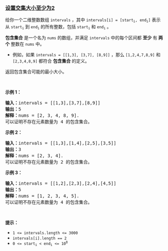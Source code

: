 ### [设置交集大小至少为2](https://leetcode-cn.com/problems/set-intersection-size-at-least-two)

<p>给你一个二维整数数组 <code>intervals</code> ，其中 <code>intervals[i] = [start<sub>i</sub>, end<sub>i</sub>]</code> 表示从 <code>start<sub>i</sub></code> 到 <code>end<sub>i</sub></code> 的所有整数，包括 <code>start<sub>i</sub></code> 和 <code>end<sub>i</sub></code> 。</p>

<p><strong>包含集合</strong> 是一个名为 <code>nums</code> 的数组，并满足 <code>intervals</code> 中的每个区间都 <strong>至少</strong> 有 <strong>两个</strong> 整数在 <code>nums</code> 中。</p>

<ul>
	<li>例如，如果 <code>intervals = [[1,3], [3,7], [8,9]]</code> ，那么 <code>[1,2,4,7,8,9]</code> 和 <code>[2,3,4,8,9]</code> 都符合 <strong>包含集合</strong> 的定义。</li>
</ul>

<p>返回包含集合可能的最小大小。</p>

<p>&nbsp;</p>

<p><strong class="example">示例 1：</strong></p>

<pre>
<strong>输入：</strong>intervals = [[1,3],[3,7],[8,9]]
<strong>输出：</strong>5
<strong>解释：</strong>nums = [2, 3, 4, 8, 9].
可以证明不存在元素数量为 4 的包含集合。
</pre>

<p><strong class="example">示例 2：</strong></p>

<pre>
<strong>输入：</strong>intervals = [[1,3],[1,4],[2,5],[3,5]]
<strong>输出：</strong>3
<strong>解释：</strong>nums = [2, 3, 4].
可以证明不存在元素数量为 2 的包含集合。 
</pre>

<p><strong class="example">示例 3：</strong></p>

<pre>
<strong>输入：</strong>intervals = [[1,2],[2,3],[2,4],[4,5]]
<strong>输出：</strong>5
<strong>解释：</strong>nums = [1, 2, 3, 4, 5].
可以证明不存在元素数量为 4 的包含集合。 
</pre>

<p>&nbsp;</p>

<p><strong>提示：</strong></p>

<ul>
	<li><code>1 &lt;= intervals.length &lt;= 3000</code></li>
	<li><code>intervals[i].length == 2</code></li>
	<li><code>0 &lt;= start<sub>i</sub> &lt; end<sub>i</sub> &lt;= 10<sup>8</sup></code></li>
</ul>
